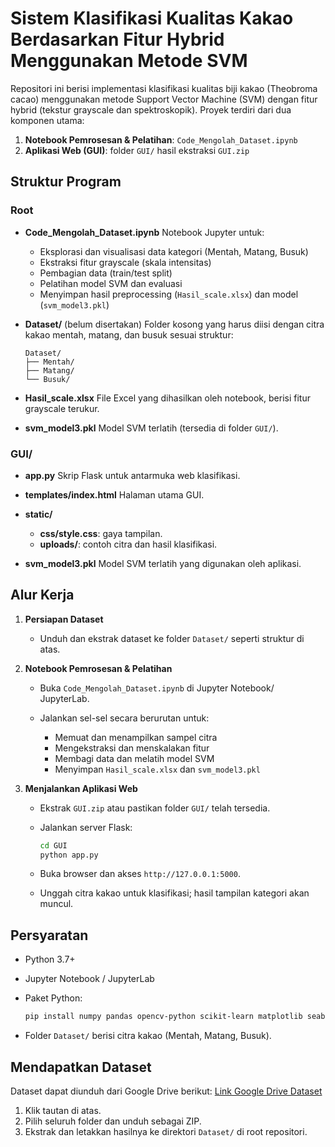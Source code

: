 # Sistem Klasifikasi Kualitas Kakao Berdasarkan Fitur Hybrid Menggunakan Metode SVM

Repositori ini berisi implementasi klasifikasi kualitas biji kakao (Theobroma cacao) menggunakan metode Support Vector Machine (SVM) dengan fitur hybrid (tekstur grayscale dan spektroskopik). Proyek terdiri dari dua komponen utama:

1. **Notebook Pemrosesan & Pelatihan**: `Code_Mengolah_Dataset.ipynb`
2. **Aplikasi Web (GUI)**: folder `GUI/` hasil ekstraksi `GUI.zip`

## Struktur Program

### Root

* **Code\_Mengolah\_Dataset.ipynb**
  Notebook Jupyter untuk:

  * Eksplorasi dan visualisasi data kategori (Mentah, Matang, Busuk)
  * Ekstraksi fitur grayscale (skala intensitas)
  * Pembagian data (train/test split)
  * Pelatihan model SVM dan evaluasi
  * Menyimpan hasil preprocessing (`Hasil_scale.xlsx`) dan model (`svm_model3.pkl`)

* **Dataset/** (belum disertakan)
  Folder kosong yang harus diisi dengan citra kakao mentah, matang, dan busuk sesuai struktur:

  ```text
  Dataset/
  ├── Mentah/
  ├── Matang/
  └── Busuk/
  ```

* **Hasil\_scale.xlsx**
  File Excel yang dihasilkan oleh notebook, berisi fitur grayscale terukur.

* **svm\_model3.pkl**
  Model SVM terlatih (tersedia di folder `GUI/`).

### GUI/

* **app.py**
  Skrip Flask untuk antarmuka web klasifikasi.

* **templates/index.html**
  Halaman utama GUI.

* **static/**

  * **css/style.css**: gaya tampilan.
  * **uploads/**: contoh citra dan hasil klasifikasi.

* **svm\_model3.pkl**
  Model SVM terlatih yang digunakan oleh aplikasi.

## Alur Kerja

1. **Persiapan Dataset**

   * Unduh dan ekstrak dataset ke folder `Dataset/` seperti struktur di atas.
2. **Notebook Pemrosesan & Pelatihan**

   * Buka `Code_Mengolah_Dataset.ipynb` di Jupyter Notebook/ JupyterLab.
   * Jalankan sel-sel secara berurutan untuk:

     * Memuat dan menampilkan sampel citra
     * Mengekstraksi dan menskalakan fitur
     * Membagi data dan melatih model SVM
     * Menyimpan `Hasil_scale.xlsx` dan `svm_model3.pkl`
3. **Menjalankan Aplikasi Web**

   * Ekstrak `GUI.zip` atau pastikan folder `GUI/` telah tersedia.
   * Jalankan server Flask:

     ```bash
     cd GUI
     python app.py
     ```
   * Buka browser dan akses `http://127.0.0.1:5000`.
   * Unggah citra kakao untuk klasifikasi; hasil tampilan kategori akan muncul.

## Persyaratan

* Python 3.7+
* Jupyter Notebook / JupyterLab
* Paket Python:

  ```bash
  pip install numpy pandas opencv-python scikit-learn matplotlib seaborn openpyxl flask
  ```
* Folder `Dataset/` berisi citra kakao (Mentah, Matang, Busuk).

## Mendapatkan Dataset

Dataset dapat diunduh dari Google Drive berikut:
[Link Google Drive Dataset](https://drive.google.com/drive/folders/1dvTbQ6laEP_HZ8KIP6_UyW0aWMFFXWlV?usp=sharing)

1. Klik tautan di atas.
2. Pilih seluruh folder dan unduh sebagai ZIP.
3. Ekstrak dan letakkan hasilnya ke direktori `Dataset/` di root repositori.
